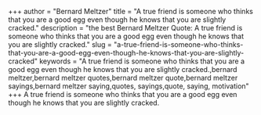 +++
author = "Bernard Meltzer"
title = "A true friend is someone who thinks that you are a good egg even though he knows that you are slightly cracked."
description = "the best Bernard Meltzer Quote: A true friend is someone who thinks that you are a good egg even though he knows that you are slightly cracked."
slug = "a-true-friend-is-someone-who-thinks-that-you-are-a-good-egg-even-though-he-knows-that-you-are-slightly-cracked"
keywords = "A true friend is someone who thinks that you are a good egg even though he knows that you are slightly cracked.,bernard meltzer,bernard meltzer quotes,bernard meltzer quote,bernard meltzer sayings,bernard meltzer saying,quotes, sayings,quote, saying, motivation"
+++
A true friend is someone who thinks that you are a good egg even though he knows that you are slightly cracked.
